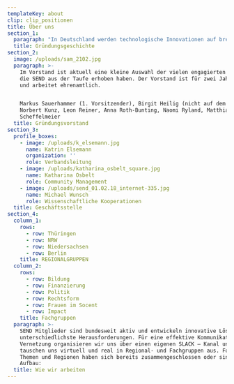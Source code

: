 ```yaml
---
templateKey: about
clip: clip_positionen
title: Über uns
section_1:
  paragraph: "In Deutschland werden technologische Innovationen auf breiter Basis gefördert- soziale und gesellschaftliche Innovationen bleiben größtenteils sich selbst überlassen. Das muss sich ändern. Deutschland soll und kann wieder eine führende Position einnehmen, wenn es darum geht, bahnbrechende, systemische Lösungen für gesamtgesellschaftliche Probleme zu finden. \r\n\nUm Sozialunternehmer*innen zu stärken und soziale Innovationen mit dem erforderlichen Nachdruck voranzutreiben, hat sich im Dezember 2016 unter dem Dach vom Bundesverband Deutsche Startups e.V. (BVDS) eine Arbeitsgruppe zu Social Entrepreneurship gebildet. Im Juni 2017 haben diese Akteure das Social Entrepreneurship Netzwerk Deutschland e.V. gegründet. Im September 2017 konnten wir dank einer erfolgreichen Crowdfundinkampagne den Aufbau eines schlagkräftigen Netzwerks starten."
  title: Gründungsgeschichte
section_2:
  image: /uploads/sam_2102.jpg
  paragraph: >-
    Im Vorstand ist aktuell eine kleine Auswahl der vielen engagierten Menschen,
    die SEND aus der Taufe erhoben haben. Der Vorstand ist für zwei Jahre im Amt
    und arbeitet ehrenamtlich.


    Markus Sauerhammer (1. Vorsitzender), Birgit Heilig (nicht auf dem Foto),
    Norbert Kunz, Leon Reiner, Anna Roth-Bunting, Naomi Ryland, Matthias
    Scheffelmeier
  title: Gründungsvorstand
section_3:
  profile_boxes:
    - image: /uploads/k_elsemann.jpg
      name: Katrin Elsemann
      organization: ''
      role: Verbandsleitung
    - image: /uploads/katharina_osbelt_square.jpg
      name: Katharina Osbelt
      role: Community Management
    - image: /uploads/send_01.02.18_internet-335.jpg
      name: Michael Wunsch
      role: Wissenschaftliche Kooperationen
  title: Geschäftsstelle
section_4:
  column_1:
    rows:
      - row: Thüringen
      - row: NRW
      - row: Niedersachsen
      - row: Berlin
    title: REGIONALGRUPPEN
  column_2:
    rows:
      - row: Bildung
      - row: Finanzierung
      - row: Politik
      - row: Rechtsform
      - row: Frauen im Socent
      - row: Impact
    title: Fachgruppen
  paragraph: >-
    SEND Mitglieder sind bundesweit aktiv und entwickeln innovative Lösungen für
    unterschiedlichste Herausforderungen. Für eine effektive Kommunikation und
    Vernetzung organisieren wir uns über einen eigenen SLACK – Kanal und
    tauschen uns virtuell und real in Regional- und Fachgruppen aus. Folgende
    Themen und Regionen haben sich bereits zusammengeschlossen oder sind im
    Aufbau:
  title: Wie wir arbeiten
---
```


